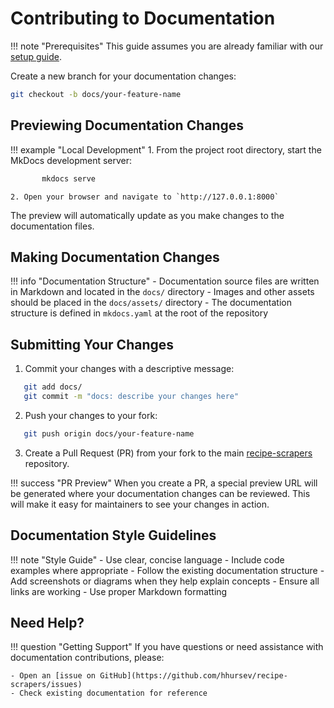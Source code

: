 # Contributing to Documentation

!!! note "Prerequisites"
    This guide assumes you are already familiar with our [setup guide](./setup.md).

Create a new branch for your documentation changes:
```sh
git checkout -b docs/your-feature-name
```

## Previewing Documentation Changes

!!! example "Local Development"
    1. From the project root directory, start the MkDocs development server:
```sh
       mkdocs serve
```
    2. Open your browser and navigate to `http://127.0.0.1:8000`

The preview will automatically update as you make changes to the documentation files.

## Making Documentation Changes

!!! info "Documentation Structure"
    - Documentation source files are written in Markdown and located in the `docs/` directory
    - Images and other assets should be placed in the `docs/assets/` directory
    - The documentation structure is defined in `mkdocs.yaml` at the root of the repository

## Submitting Your Changes

1. Commit your changes with a descriptive message:
```sh
   git add docs/
   git commit -m "docs: describe your changes here"
```

2. Push your changes to your fork:
```sh
   git push origin docs/your-feature-name
```

3. Create a Pull Request (PR) from your fork to the main
[recipe-scrapers](https://github.com/hhursev/recipe-scrapers) repository.

!!! success "PR Preview"
    When you create a PR, a special preview URL will be generated where your documentation
    changes can be reviewed. This will make it easy for maintainers to see your changes in action.

## Documentation Style Guidelines

!!! note "Style Guide"
    - Use clear, concise language
    - Include code examples where appropriate
    - Follow the existing documentation structure
    - Add screenshots or diagrams when they help explain concepts
    - Ensure all links are working
    - Use proper Markdown formatting

## Need Help?

!!! question "Getting Support"
    If you have questions or need assistance with documentation contributions, please:

    - Open an [issue on GitHub](https://github.com/hhursev/recipe-scrapers/issues)
    - Check existing documentation for reference
